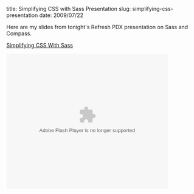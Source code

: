 title: Simplifying CSS with Sass Presentation
slug: simplifying-css-presentation
date: 2009/07/22

[Simplifying CSS With Sass]: http://www.slideshare.net/tdreyno/simplifying-css-with-sass

Here are my slides from tonight's Refresh PDX presentation on Sass and Compass.

[Simplifying CSS With Sass]

<div class='flash'>
  <object height='355' style='margin:0px' width='425'>
    <param name='movie' value='http://static.slidesharecdn.com/swf/ssplayer2.swf?doc=simplifyingcsswithsass-090724010510-phpapp02&amp;rel=0&amp;stripped_title=simplifying-css-with-sass' />
    <param name='allowFullScreen' value='true' />
    <param name='allowScriptAccess' value='always' />
    <embed allowfullscreen='true' allowscriptaccess='always' height='355' src='http://static.slidesharecdn.com/swf/ssplayer2.swf?doc=simplifyingcsswithsass-090724010510-phpapp02&amp;rel=0&amp;stripped_title=simplifying-css-with-sass' type='application/x-shockwave-flash' width='425'></embed>
  </object>
</div>
